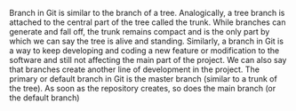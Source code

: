 Branch in Git is similar to the branch of a tree. Analogically, a tree branch is attached to the central part of the tree called the trunk. While branches can generate and fall off, the trunk remains compact and is the only part by which we can say the tree is alive and standing. Similarly, a branch in Git is a way to keep developing and coding a new feature or modification to the software and still not affecting the main part of the project. We can also say that branches create another line of development in the project. The primary or default branch in Git is the master branch (similar to a trunk of the tree). As soon as the repository creates, so does the main branch (or the default branch)
